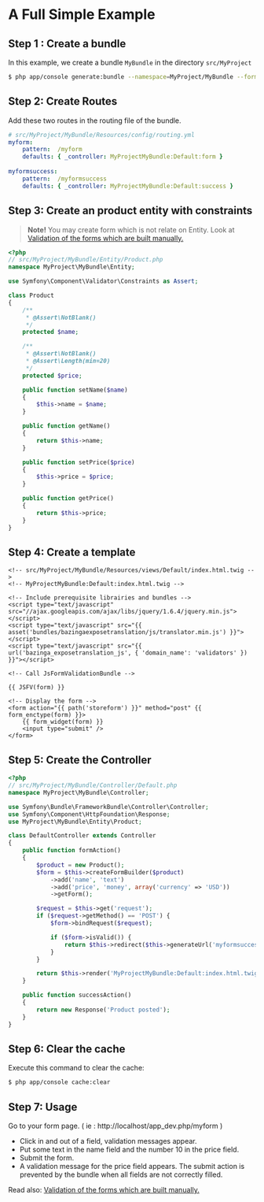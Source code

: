 A Full Simple Example
========================

## Step 1 : Create a bundle

In this example, we create a bundle `MyBundle` in the directory `src/MyProject`

```bash
$ php app/console generate:bundle --namespace=MyProject/MyBundle --format=yml
```

## Step 2: Create Routes

Add these two routes in the routing file of the bundle.

```yml
# src/MyProject/MyBundle/Resources/config/routing.yml
myform:
    pattern:  /myform
    defaults: { _controller: MyProjectMyBundle:Default:form }
	
myformsuccess:
    pattern:  /myformsuccess
    defaults: { _controller: MyProjectMyBundle:Default:success }
```

## Step 3: Create an product entity with constraints

> **Note!** You may create form which is not relate on Entity.
> Look at [Validation of the forms which are built manually.](simpleform_example.md)

```php
<?php
// src/MyProject/MyBundle/Entity/Product.php
namespace MyProject\MyBundle\Entity;

use Symfony\Component\Validator\Constraints as Assert;

class Product
{
    /**
     * @Assert\NotBlank()
     */
    protected $name;

    /**
     * @Assert\NotBlank()
     * @Assert\Length(min=20)
     */
    protected $price;

    public function setName($name)
    {
        $this->name = $name;
    }

    public function getName()
    {
        return $this->name;
    }

    public function setPrice($price)
    {
        $this->price = $price;
    }

    public function getPrice()
    {
        return $this->price;
    }
}
```

## Step 4: Create a template

```jinja
<!-- src/MyProject/MyBundle/Resources/views/Default/index.html.twig -->
<!-- MyProjectMyBundle:Default:index.html.twig -->

<!-- Include prerequisite librairies and bundles -->
<script type="text/javascript" src="//ajax.googleapis.com/ajax/libs/jquery/1.6.4/jquery.min.js"></script>
<script type="text/javascript" src="{{ asset('bundles/bazingaexposetranslation/js/translator.min.js') }}"></script>
<script type="text/javascript" src="{{ url('bazinga_exposetranslation_js', { 'domain_name': 'validators' }) }}"></script>

<!-- Call JsFormValidationBundle -->

{{ JSFV(form) }}

<!-- Display the form -->
<form action="{{ path('storeform') }}" method="post" {{ form_enctype(form) }}>
    {{ form_widget(form) }}
    <input type="submit" />
</form>

```

## Step 5: Create the Controller

```php
<?php
// src/MyProject/MyBundle/Controller/Default.php
namespace MyProject\MyBundle\Controller;

use Symfony\Bundle\FrameworkBundle\Controller\Controller;
use Symfony\Component\HttpFoundation\Response;
use MyProject\MyBundle\Entity\Product;

class DefaultController extends Controller
{
    public function formAction()
    {
        $product = new Product();
        $form = $this->createFormBuilder($product)
            ->add('name', 'text')
            ->add('price', 'money', array('currency' => 'USD'))
            ->getForm();

        $request = $this->get('request');
        if ($request->getMethod() == 'POST') {
            $form->bindRequest($request);

            if ($form->isValid()) {
                return $this->redirect($this->generateUrl('myformsuccess'));
            }
        }

        return $this->render('MyProjectMyBundle:Default:index.html.twig', array( 'form' => $form->createView() ));
    }

    public function successAction()
    {
        return new Response('Product posted');
    }
}
```

## Step 6: Clear the cache

Execute this command to clear the cache:

```bash
$ php app/console cache:clear
```

## Step 7: Usage

Go to your form page. ( ie : http://localhost/app_dev.php/myform )

* Click in and out of a field, validation messages appear.
* Put some text in the name field and the number 10 in the price field.
* Submit the form.
* A validation message for the price field appears. The submit action is prevented by the bundle when all fields are not correctly filled.

Read also:
[Validation of the forms which are built manually.](simpleform_example.md)
